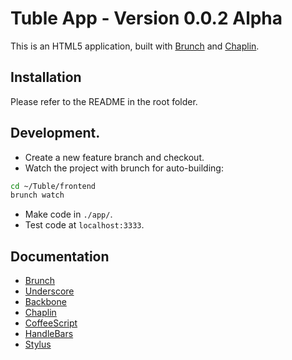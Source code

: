 # Tuble App - Version 0.0.2 Alpha

This is an HTML5 application, built with
[Brunch](http://brunch.io) and
[Chaplin](http://chaplinjs.org).

## Installation

Please refer to the README in the root folder.

## Development.

* Create a new feature branch and checkout.
* Watch the project with brunch for auto-building:
    
```sh
cd ~/Tuble/frontend
brunch watch
```

* Make code in `./app/`.
* Test code at `localhost:3333`.

## Documentation
  
* [Brunch](https://github.com/brunch/brunch/tree/stable/docs)
* [Underscore](http://underscorejs.org/)
* [Backbone](http://backbonejs.org/)
* [Chaplin](http://docs.chaplinjs.org/)
* [CoffeeScript](http://coffeescript.org/)
* [HandleBars](http://handlebarsjs.com/)
* [Stylus](http://learnboost.github.io/stylus/)
